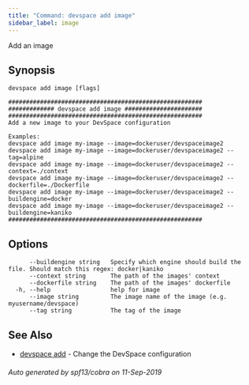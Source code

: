 ```yaml
---
title: "Command: devspace add image"
sidebar_label: image
---
```



Add an image

## Synopsis

 
```
devspace add image [flags]
```

```
#######################################################
############# devspace add image ######################
#######################################################
Add a new image to your DevSpace configuration

Examples:
devspace add image my-image --image=dockeruser/devspaceimage2
devspace add image my-image --image=dockeruser/devspaceimage2 --tag=alpine
devspace add image my-image --image=dockeruser/devspaceimage2 --context=./context
devspace add image my-image --image=dockeruser/devspaceimage2 --dockerfile=./Dockerfile
devspace add image my-image --image=dockeruser/devspaceimage2 --buildengine=docker
devspace add image my-image --image=dockeruser/devspaceimage2 --buildengine=kaniko
#######################################################
```
## Options

```
      --buildengine string   Specify which engine should build the file. Should match this regex: docker|kaniko
      --context string       The path of the images' context
      --dockerfile string    The path of the images' dockerfile
  -h, --help                 help for image
      --image string         The image name of the image (e.g. myusername/devspace)
      --tag string           The tag of the image
```

## See Also

* [devspace add](/docs/cli/commands/devspace_add)	 - Change the DevSpace configuration

###### Auto generated by spf13/cobra on 11-Sep-2019

